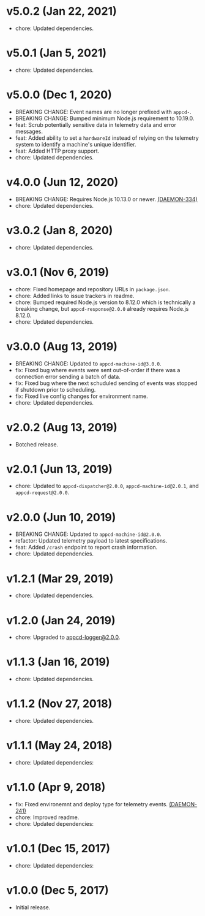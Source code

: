 # v5.0.2 (Jan 22, 2021)

 * chore: Updated dependencies.

# v5.0.1 (Jan 5, 2021)

 * chore: Updated dependencies.

# v5.0.0 (Dec 1, 2020)

 * BREAKING CHANGE: Event names are no longer prefixed with `appcd-`.
 * BREAKING CHANGE: Bumped minimum Node.js requirement to 10.19.0.
 * feat: Scrub potentially sensitive data in telemetry data and error messages.
 * feat: Added ability to set a `hardwareId` instead of relying on the telemetry system to identify
   a machine's unique identifier.
 * feat: Added HTTP proxy support.
 * chore: Updated dependencies.

# v4.0.0 (Jun 12, 2020)

 * BREAKING CHANGE: Requires Node.js 10.13.0 or newer.
   [(DAEMON-334)](https://jira.appcelerator.org/browse/DAEMON-334)
 * chore: Updated dependencies.

# v3.0.2 (Jan 8, 2020)

 * chore: Updated dependencies.

# v3.0.1 (Nov 6, 2019)

 * chore: Fixed homepage and repository URLs in `package.json`.
 * chore: Added links to issue trackers in readme.
 * chore: Bumped required Node.js version to 8.12.0 which is technically a breaking change, but
   `appcd-response@2.0.0` already requires Node.js 8.12.0.
 * chore: Updated dependencies.

# v3.0.0 (Aug 13, 2019)

 * BREAKING CHANGE: Updated to `appcd-machine-id@3.0.0`.
 * fix: Fixed bug where events were sent out-of-order if there was a connection error sending a
   batch of data.
 * fix: Fixed bug where the next schuduled sending of events was stopped if shutdown prior to
   scheduling.
 * fix: Fixed live config changes for environment name.
 * chore: Updated dependencies.

# v2.0.2 (Aug 13, 2019)

 * Botched release.

# v2.0.1 (Jun 13, 2019)

 * chore: Updated to `appcd-dispatcher@2.0.0`, `appcd-machine-id@2.0.1`, and `appcd-request@2.0.0`.

# v2.0.0 (Jun 10, 2019)

 * BREAKING CHANGE: Updated to `appcd-machine-id@2.0.0`.
 * refactor: Updated telemetry payload to latest specifications.
 * feat: Added `/crash` endpoint to report crash information.
 * chore: Updated dependencies.

# v1.2.1 (Mar 29, 2019)

 * chore: Updated dependencies.

# v1.2.0 (Jan 24, 2019)

 * chore: Upgraded to appcd-logger@2.0.0.

# v1.1.3 (Jan 16, 2019)

 * chore: Updated dependencies.

# v1.1.2 (Nov 27, 2018)

 * chore: Updated dependencies.

# v1.1.1 (May 24, 2018)

 * chore: Updated dependencies:

# v1.1.0 (Apr 9, 2018)

 * fix: Fixed environemnt and deploy type for telemetry events.
   [(DAEMON-241)](https://jira.appcelerator.org/browse/DAEMON-241)
 * chore: Improved readme.
 * chore: Updated dependencies:

# v1.0.1 (Dec 15, 2017)

 * chore: Updated dependencies:

# v1.0.0 (Dec 5, 2017)

 - Initial release.

